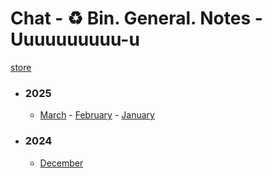 # Chat - ♻️ Bin. General. Notes - Uuuuuuuuuu-u</h3>

[store](../)


- ### 2025
   - [March](2025/03) - [February](2025/02) - [January](2025/01)

- ### 2024
   - [December](2024/12)
